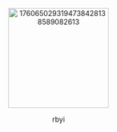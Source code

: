 

<p align="center"><img width="200" height="200" alt="1760650293194738428138589082613" src="https://github.com/user-attachments/assets/960b8327-197e-4789-81c0-fcc15f02a0b7" />










<p align="center"> rbyi 


